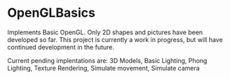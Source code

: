 # OpenGLBasics

Implements Basic OpenGL. Only 2D shapes and pictures have been developed so far. 
This project is currently a work in progress, but will have continued development in the future.

Current pending implentations are:
  3D Models,
  Basic Lighting,
  Phong Lighting,
  Texture Rendering,
  Simulate movement,
  Simulate camera
